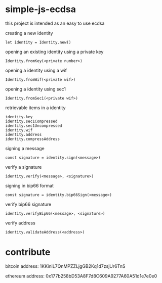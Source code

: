 # simple-js-ecdsa

this project is intended as an easy to use ecdsa

creating a new identity
```
let identity = Identity.new()
```

opening an existing identity using a private key
```
Identity.fromKey(<private number>)
```

opening a identity using a wif
```
Identity.fromWif(<private wif>)
```

opening a identity using sec1
```
Identity.fromSec1(<private wif>)
```

retrievable items in a identity
```
identity.key
identity.sec1Compressed
identity.sec1Uncompressed
identity.wif
identity.address
identity.compressAddress
```

signing a message
```
const signature = identity.sign(<message>)
```

verify a signature
```
identity.verify(<message>, <signature>)
```

signing in bip66 format
```
const signature = identity.bip66Sign(<message>)
```

verify bip66 signature
```
identity.verifyBip66(<message>, <signature>)
```

verify address
```
identity.validateAddress(<address>)
```

# contribute

bitcoin address: 1KKiniL7QnMPZZLjgGB2Kq1d7zsjUr6TnS 

ethereum address: 0x177b258bD53A8F7d8C609A9277A60A51d1e7e0e0